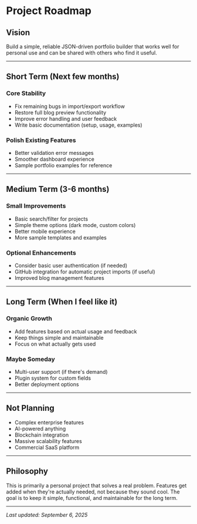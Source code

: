 # Project Roadmap

## Vision

Build a simple, reliable JSON-driven portfolio builder that works well for personal use and can be shared with others who find it useful.

---

## Short Term (Next few months)

### Core Stability
- Fix remaining bugs in import/export workflow
- Restore full blog preview functionality  
- Improve error handling and user feedback
- Write basic documentation (setup, usage, examples)

### Polish Existing Features
- Better validation error messages
- Smoother dashboard experience
- Sample portfolio examples for reference

---

## Medium Term (3-6 months)

### Small Improvements
- Basic search/filter for projects
- Simple theme options (dark mode, custom colors)
- Better mobile experience
- More sample templates and examples

### Optional Enhancements
- Consider basic user authentication (if needed)
- GitHub integration for automatic project imports (if useful)
- Improved blog management features

---

## Long Term (When I feel like it)

### Organic Growth
- Add features based on actual usage and feedback
- Keep things simple and maintainable
- Focus on what actually gets used

### Maybe Someday
- Multi-user support (if there's demand)
- Plugin system for custom fields
- Better deployment options

---

## Not Planning

- Complex enterprise features
- AI-powered anything
- Blockchain integration
- Massive scalability features
- Commercial SaaS platform

---

## Philosophy

This is primarily a personal project that solves a real problem. Features get added when they're actually needed, not because they sound cool. The goal is to keep it simple, functional, and maintainable for the long term.

---

_Last updated: September 6, 2025_

